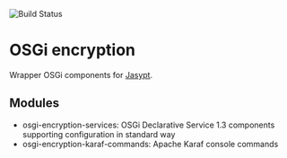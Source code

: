 ![Build Status](https://travis-ci.org/BlackBeltTechnology/osgi-encryption.svg?branch=develop)

# OSGi encryption

Wrapper OSGi components for [Jasypt](http://www.jasypt.org).

## Modules

* osgi-encryption-services: OSGi Declarative Service 1.3 components supporting configuration in standard way
* osgi-encryption-karaf-commands: Apache Karaf console commands
